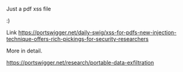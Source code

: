 Just a pdf xss file 

:) 

Link https://portswigger.net/daily-swig/xss-for-pdfs-new-injection-technique-offers-rich-pickings-for-security-researchers

More in detail.

https://portswigger.net/research/portable-data-exfiltration
